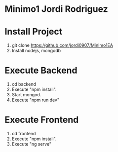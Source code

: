 # Minimo1 Jordi Rodriguez

# Install Project
1. git clone https://github.com/jordi0907/Minimo1EA
2. Install nodejs, mongodb 

# Execute Backend
1. cd backend
2. Execute "npm install". 
3. Start mongod.
4. Execute "npm run dev"

# Execute Frontend

1. cd frontend 
2. Execute "npm install". 
3. Execute "ng serve"
